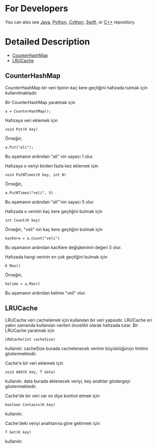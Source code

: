 For Developers
============

You can also see [Java](https://github.com/starlangsoftware/DataStructure), [Python](https://github.com/starlangsoftware/DataStructure-Py), [Cython](https://github.com/starlangsoftware/DataStructure-Cy), [Swift](https://github.com/starlangsoftware/DataStructure-Swift), or [C++](https://github.com/starlangsoftware/DataStructure-CPP) repository.

Detailed Description
============

+ [CounterHashMap](#counterhashmap)
+ [LRUCache](#lrucache)

## CounterHashMap

CounterHashMap bir veri tipinin kaç kere geçtiğini hafızada tutmak için kullanılmaktadır.

Bir CounterHashMap yaratmak için

	a = CounterHashMap();

Hafızaya veri eklemek için

	void Put(K key)

Örneğin,

	a.Put("ali");

Bu aşamanın ardından "ali" nin sayacı 1 olur.

Hafızaya o veriyi birden fazla kez eklemek için

	void PutNTimes(K key, int N)

Örneğin,

	a.PutNTimes("veli", 5)

Bu aşamanın ardından "ali"'nin sayacı 5 olur.

Hafızada o verinin kaç kere geçtiğini bulmak için

	int Count(K key)

Örneğin, "veli" nin kaç kere geçtiğini bulmak için

	kacKere = a.Count("veli")

Bu aşamanın ardından kacKere değişkeninin değeri 5 olur.

Hafızada hangi verinin en çok geçtiğini bulmak için

	K Max()

Örneğin,

	kelime = a.Max()

Bu aşamanın ardından kelime "veli" olur.

## LRUCache

LRUCache veri cachelemek için kullanılan bir veri yapısıdır. LRUCache en yakın zamanda 
kullanılan verileri öncelikli olarak hafızada tutar. Bir LRUCache yaratmak için

	LRUCache(int cacheSize)

kullanılır. cacheSize burada cachelenecek verinin büyüklüğünün limitini göstermektedir.

Cache'e bir veri eklemek için

	void Add(K key, T data)

kullanılır. data burada eklenecek veriyi, key anahtar göstergeyi göstermektedir.

Cache'de bir veri var mı diye kontrol etmek için

	boolean Contains(K key)

kullanılır.

Cache'deki veriyi anahtarına göre getirmek için

	T Get(K key)

kullanılır.

